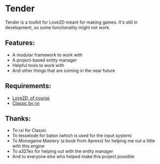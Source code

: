 # Tender
Tender is a toolkit for Love2D meant for making games.
It's still in development, so some functionality might not work.

## Features:
* A modular framework to work with
* A project-based entity manager
* Helpful tools to work with
* And other things that are coming in the near future

## Requirements:
* [Love2D, of course](https://github.com/love2d/love)
* [Classic by rxi](https://github.com/rxi/classic)

## Thanks:
* To rxi for Classic
* To tesselode for baton (which is used for the input system)
* To Monogame Mastery (a book from Apress) for helping me out a little with this engine
* To a327ex for helping out with the entity manager
* And to everyone else who helped make this project possible
